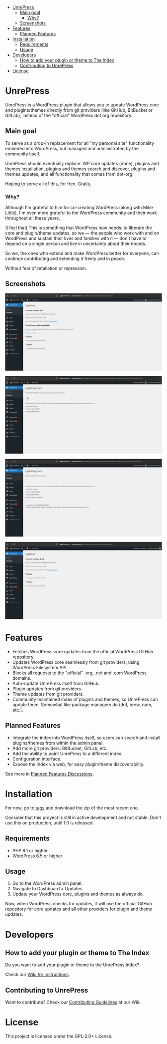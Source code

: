
- [UnrePress](#unrepress)
  - [Main goal](#main-goal)
    - [Why?](#why)
  - [Screenshots](#screenshots)
- [Features](#features)
  - [Planned Features](#planned-features)
- [Installation](#installation)
  - [Requirements](#requirements)
  - [Usage](#usage)
- [Developers](#developers)
  - [How to add your plugin or theme to The Index](#how-to-add-your-plugin-or-theme-to-the-index)
  - [Contributing to UnrePress](#contributing-to-unrepress)
- [License](#license)

# UnrePress

UnrePress is a WordPress plugin that allows you to update WordPress core and plugins/themes directly from git providers (like GitHub, BitBucket or GitLab), instead of the "official" WordPress dot org repository.

## Main goal

To serve as a drop-in replacement for all "my personal site" functionality embeded into WordPress, but managed and administrated by the community itself.

UnrePress should eventually replace: WP core updates (done), plugins and themes installation, plugins and themes search and discover, plugins and themes updates, and all functionality that comes from dot-org.

Hoping to serve all of this, for free. Gratis.

### Why?

Although I'm grateful to him for co-creating WordPress (along with Mike Little), I'm even more grateful to the WordPress community and their work throughout all these years.

(I feel that) This is something that WordPress now needs: to liberate the core and plugin/theme updates, so we — the people who work with and on WordPress and sustain their lives and families with it — don't have to depend on a single person and live in uncertainty about their moods.

So we, the ones who extend and make WordPress better for everyone, can continue contributing and extending it freely and in peace.

Without fear of retaliation or repression.

## Screenshots

[![UnrePress updates, pending core update](.wp-meta/screenshot-01.png)](https://github.com/EstebanForge/UnrePress/blob/main/.wp-meta/screenshot-01.png)

[![UnrePress, updating core](.wp-meta/screenshot-02.png)](https://github.com/EstebanForge/UnrePress/blob/main/.wp-meta/screenshot-02.png)

[![UnrePress, updating core](.wp-meta/screenshot-03.png)](https://github.com/EstebanForge/UnrePress/blob/main/.wp-meta/screenshot-03.png)

[![UnrePress, core updated](.wp-meta/screenshot-04.png)](https://github.com/EstebanForge/UnrePress/blob/main/.wp-meta/screenshot-04.png)

# Features

- Fetches WordPress core updates from the official WordPress GitHub repository.
- Updates WordPress core seamlessly from git providers, using WordPress Filesystem API.
- Blocks all requests to the "official" .org, .net and .com WordPress domains.
- Auto-update UnrePress itself from GitHub.
- Plugin updates from git providers.
- Theme updates from git providers.
- Community maintained index of plugins and themes, so UnrePress can update them. Somewhat like package managers do (dnf, brew, npm, etc.).

## Planned Features

- Integrate the index into WordPress itself, so users can search and install plugins/themes from within the admin panel.
- Add more git providers: BitBucket, GitLab, etc.
- Add the ability to point UnrePress to a different index.
- Configuration interface.
- Expose the index vía web, for easy plugin/theme discoverability.

See more in [Planned Features Discussions](https://github.com/EstebanForge/UnrePress/discussions/categories/planned-features).


# Installation

For now, go to [tags](https://github.com/EstebanForge/UnrePress/tags) and download the zip of the most recent one.

Consider that this proyect is still in active development and not stable. Don't use this on production, until 1.0 is released.

## Requirements

- PHP 8.1 or higher
- WordPress 6.5 or higher

## Usage

1. Go to the WordPress admin panel.
2. Navigate to Dashboard > Updates.
3. Update your WordPress core, plugins and themes as always do.

Now, when WordPress checks for updates, it will use the official GitHub repository for core updates and all other providers for plugin and theme updates.

# Developers

## How to add your plugin or theme to The Index

Do you want to add your plugin or theme to the UnrePress Index?

Check our [Wiki for instructions](https://github.com/EstebanForge/UnrePress/wiki).

## Contributing to UnrePress

Want to contribute? Check our [Contributing Guidelines](https://github.com/EstebanForge/UnrePress/wiki) at our Wiki.

# License

This project is licensed under the GPL-2.0+ License.
